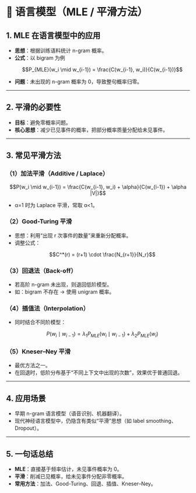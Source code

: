 # 📑 语言模型（MLE / 平滑方法）

## 1. MLE 在语言模型中的应用
- **思想**：根据训练语料统计 n-gram 概率。  
- **公式**：以 bigram 为例  
  ```math
  P_{MLE}(w_i \mid w_{i-1}) = \frac{C(w_{i-1}, w_i)}{C(w_{i-1})}
  ```
- **问题**：未出现的 n-gram 概率为 0，导致整句概率归零。  

---

## 2. 平滑的必要性
- **目标**：避免零概率问题。  
- **核心思想**：减少已见事件的概率，把部分概率质量分配给未见事件。  

---

## 3. 常见平滑方法

### （1）加法平滑（Additive / Laplace）
```math
P(w_i \mid w_{i-1}) = \frac{C(w_{i-1}, w_i) + \alpha}{C(w_{i-1}) + \alpha |V|}
```
- α=1 时为 Laplace 平滑，常取 α<1。  

### （2）Good-Turing 平滑
- 思想：利用“出现 r 次事件的数量”来重新分配概率。  
- 调整公式：  
  ```math
  C^*(r) = (r+1) \cdot \frac{N_{r+1}}{N_r}
  ```

### （3）回退法（Back-off）
- 若高阶 n-gram 未出现，则退回低阶模型。  
- 如：bigram 不存在 → 使用 unigram 概率。  

### （4）插值法（Interpolation）
- 同时结合不同阶模型：  
  ```math
  P(w_i \mid w_{i-1}) = \lambda_1 P_{MLE}(w_i \mid w_{i-1}) + \lambda_2 P_{MLE}(w_i)
  ```

### （5）Kneser–Ney 平滑
- 最优方法之一。  
- 在回退时，低阶分布基于“不同上下文中出现的次数”，效果优于普通回退。  

---

## 4. 应用场景
- 早期 n-gram 语言模型（语音识别、机器翻译）。  
- 现代神经语言模型中，仍隐含有类似“平滑”思想（如 label smoothing、Dropout）。  

---

## 5. 一句话总结
- **MLE**：直接基于频率估计，未见事件概率为 0。  
- **平滑**：削减已见概率，给未见事件分配非零概率。  
- **常用方法**：加法、Good-Turing、回退、插值、Kneser–Ney。  
